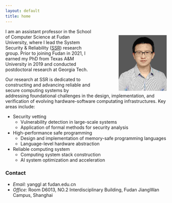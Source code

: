 ```yaml
---
layout: default
title: home
---
```



<img width="150px"  style="float:right; margin-left:80px;margin-top:20px;" src="./pictures/self.jpg">


I am an assistant professor in the School of Computer Science at Fudan University, where I lead the System Security & Reliability ([SSR](https://gitee.com/fudan-csr)) research group. Prior to joining Fudan in 2021, I earned my PhD from Texas A&M University in 2019 and conducted postdoctoral research at Georgia Tech. 

Our research at SSR is dedicated to constructing and advancing reliable and secure computing systems by addressing foundational challenges in the design, implementation, and verification of evolving hardware-software computating infrastructures. Key areas include:

- Security vetting 
   - Vulnerability detection in large-scale systems 
   - Application of formal methods for security analysis
- High-performance safe programming
   - Design and implementation of memory-safe programming languages
   - Language-level hardware abstraction 
- Reliable computing system
   - Computing system stack construction
   - AI system optimization and acceleration

### Contact

- <em>Email:</em> yanggl at fudan.edu.cn
- <em>Office:</em> Room D6013, NO.2 Interdisciplinary Building, Fudan JiangWan Campus, Shanghai



